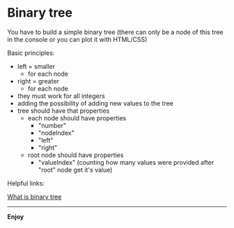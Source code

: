 # Binary tree

You have to build a simple binary tree (there can only be a node of this tree in the console or you can plot it with HTML/CSS)

Basic principles:

-   left = smaller
    -   for each node
-   right = greater
    -   for each node
-   they must work for all integers
-   adding the possibility of adding new values to the tree
-   tree should have that properties
    -   each node should have properties
        -   "number"
        -   "nodeIndex"
        -   "left"
        -   "right"
    -   root node should have properties
        -   "valueIndex" (counting how many values were provided after "root" node get it's value)

Helpful links:

[What is binary tree](https://en.wikipedia.org/wiki/Binary_tree)

---

**Enjoy**
